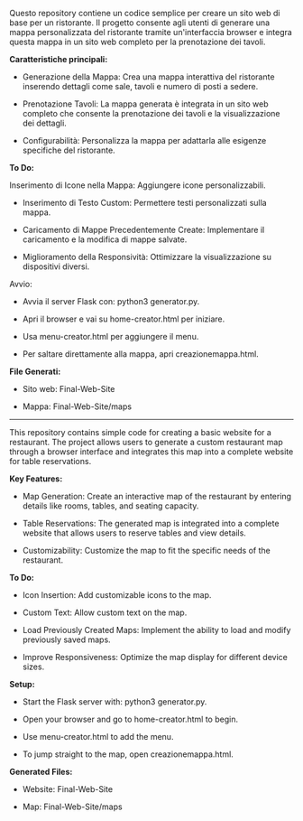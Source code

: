 Questo repository contiene un codice semplice per creare un sito web di base per un ristorante. Il progetto consente agli utenti di generare una mappa personalizzata del ristorante tramite un'interfaccia browser e integra questa mappa in un sito web completo per la prenotazione dei tavoli.

****Caratteristiche principali:****

- Generazione della Mappa: Crea una mappa interattiva del ristorante inserendo dettagli come sale, tavoli e numero di posti a sedere.

- Prenotazione Tavoli: La mappa generata è integrata in un sito web completo che consente la prenotazione dei tavoli e la visualizzazione dei dettagli.

- Configurabilità: Personalizza la mappa per adattarla alle esigenze specifiche del ristorante.

****To Do:****

Inserimento di Icone nella Mappa: Aggiungere icone personalizzabili.

- Inserimento di Testo Custom: Permettere testi personalizzati sulla mappa.
  
- Caricamento di Mappe Precedentemente Create: Implementare il caricamento e la modifica di mappe salvate.

- Miglioramento della Responsività: Ottimizzare la visualizzazione su dispositivi diversi.

Avvio:

- Avvia il server Flask con: python3 generator.py.

- Apri il browser e vai su home-creator.html per iniziare.

- Usa menu-creator.html per aggiungere il menu.

- Per saltare direttamente alla mappa, apri creazionemappa.html.

****File Generati:****

- Sito web: Final-Web-Site

- Mappa: Final-Web-Site/maps

-------------------------------------------------------------------------------------------------------------------------------------------------------------------------------------------------------------------------------------------------------------------------------------------------------

This repository contains simple code for creating a basic website for a restaurant. The project allows users to generate a custom restaurant map through a browser interface and integrates this map into a complete website for table reservations.

****Key Features:****

- Map Generation: Create an interactive map of the restaurant by entering details like rooms, tables, and seating capacity.

- Table Reservations: The generated map is integrated into a complete website that allows users to reserve tables and view details.

- Customizability: Customize the map to fit the specific needs of the restaurant.

****To Do:****

- Icon Insertion: Add customizable icons to the map.

- Custom Text: Allow custom text on the map.

- Load Previously Created Maps: Implement the ability to load and modify previously saved maps.

- Improve Responsiveness: Optimize the map display for different device sizes.

****Setup:****

- Start the Flask server with: python3 generator.py.

- Open your browser and go to home-creator.html to begin.

- Use menu-creator.html to add the menu.

- To jump straight to the map, open creazionemappa.html.

****Generated Files:****

- Website: Final-Web-Site

- Map: Final-Web-Site/maps

